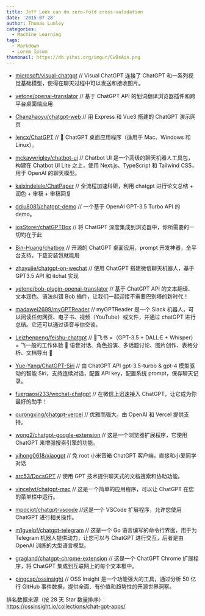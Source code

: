 ```yaml
---
title: Jeff Leek can do zero-fold cross-validation
date: '2015-07-28'
author: Thomas Lumley
categories:
  - Machine Learning
tags:
  - Markdown
  - Lorem Ipsum
thumbnail: https://db.yihui.org/imgur/CwBsAqs.png
---
```

- [microsoft/visual-chatgpt](https://github.com/microsoft/visual-chatgpt) // Visual ChatGPT 连接了 ChatGPT 和一系列视觉基础模型，使得在聊天过程中可以发送和接收图片。
- [yetone/openai-translator](https://github.com/yetone/openai-translator) // 基于 ChatGPT API 的划词翻译浏览器插件和跨平台桌面端应用 
- [Chanzhaoyu/chatgpt-web](https://github.com/Chanzhaoyu/chatgpt-web) // 用 Express 和 Vue3 搭建的 ChatGPT 演示网页


- [lencx/ChatGPT](https://github.com/lencx/ChatGPT) // 🔮 ChatGPT 桌面应用程序（适用于 Mac、Windows 和 Linux）。

- [mckaywrigley/chatbot-ui](https://github.com/mckaywrigley/chatbot-ui) // Chatbot UI 是一个高级的聊天机器人工具包，构建在 Chatbot UI Lite 之上，使用 Next.js、TypeScript 和 Tailwind CSS，用于 OpenAI 的聊天模型。


- [kaixindelele/ChatPaper](https://github.com/kaixindelele/ChatPaper) // 全流程加速科研，利用 chatgpt 进行论文总结 + 润色 + 审稿 + 审稿回复


- [ddiu8081/chatgpt-demo](https://github.com/ddiu8081/chatgpt-demo) // 一个基于 OpenAI GPT-3.5 Turbo API 的 demo。


- [josStorer/chatGPTBox](https://github.com/josStorer/chatGPTBox)  // 将 ChatGPT 深度集成到浏览器中，你所需要的一切均在于此


- [Bin-Huang/chatbox](https://github.com/Bin-Huang/chatbox) // 开源的 ChatGPT 桌面应用，prompt 开发神器，全平台支持，下载安装包就能用
- [zhayujie/chatgpt-on-wechat](https://github.com/zhayujie/chatgpt-on-wechat) // 使用 ChatGPT 搭建微信聊天机器人，基于 GPT3.5 API 和 itchat 实现
- [yetone/bob-plugin-openai-translator](https://github.com/yetone/bob-plugin-openai-translator) // 基于 ChatGPT API 的文本翻译、文本润色、语法纠错 Bob 插件，让我们一起迎接不需要巴别塔的新时代！


- [madawei2699/myGPTReader](https://github.com/madawei2699/myGPTReader) // myGPTReader 是一个 Slack 机器人，可以阅读任何网页、电子书、视频（YouTube）或文件，并通过 chatGPT 进行总结。它还可以通过语音与你交谈。

- [Leizhenpeng/feishu-chatgpt](https://github.com/Leizhenpeng/feishu-chatgpt) // 🎒飞书 ×（GPT-3.5 + DALL·E + Whisper）= 飞一般的工作体验 🚀 语音对话、角色扮演、多话题讨论、图片创作、表格分析、文档导出 🚀


- [Yue-Yang/ChatGPT-Siri](https://github.com/Yue-Yang/ChatGPT-Siri) // 由 ChatGPT API gpt-3.5-turbo & gpt-4 模型驱动的智能 Siri，支持连续对话，配置 API key，配置系统 prompt，保存聊天记录。
- [fuergaosi233/wechat-chatgpt](https://github.com/fuergaosi233/wechat-chatgpt) // 在微信上迅速接入 ChatGPT，让它成为你最好的助手！

- [ourongxing/chatgpt-vercel](https://github.com/ourongxing/chatgpt-vercel) // 优雅而强大。由 OpenAI 和 Vercel 提供支持。


- [wong2/chatgpt-google-extension](https://github.com/wong2/chatgpt-google-extension) // 这是一个浏览器扩展程序，它使用 ChatGPT 来增强搜索引擎的功能。


- [yihong0618/xiaogpt](https://github.com/yihong0618/xiaogpt) // 免 root 小米音箱 ChatGPT 客户端，直接和小爱同学对话
- [arc53/DocsGPT](https://github.com/arc53/DocsGPT) // 使用 GPT 技术提供聊天式的文档搜索和协助功能。


- [vincelwt/chatgpt-mac](https://github.com/vincelwt/chatgpt-mac) // 这是一个简单的应用程序，可以让 ChatGPT 在您的菜单栏中运行。


- [mpociot/chatgpt-vscode](https://github.com/mpociot/chatgpt-vscode) //这是一个 VSCode 扩展程序，允许您使用 ChatGPT 进行相关操作。


- [m1guelpf/chatgpt-telegram](https://github.com/m1guelpf/chatgpt-telegram) // 这是一个 Go 语言编写的命令行界面，用于为 Telegram 机器人提供动力，让您可以与 ChatGPT 进行交互，后者是由 OpenAI 训练的大型语言模型。


- [gragland/chatgpt-chrome-extension](https://github.com/gragland/chatgpt-chrome-extension) // 这是一个 ChatGPT Chrome 扩展程序，将 ChatGPT 集成到互联网上的每个文本框中。


- [pingcap/ossinsight](https://github.com/pingcap/ossinsight) // OSS Insight 是一个功能强大的工具，通过分析 50 亿行 GitHub 事件数据，提供全面、有价值和趋势性的开源世界洞察。


排名数据来源（按 28 天 Star 数量排序）：
https://ossinsight.io/collections/chat-gpt-apps/



